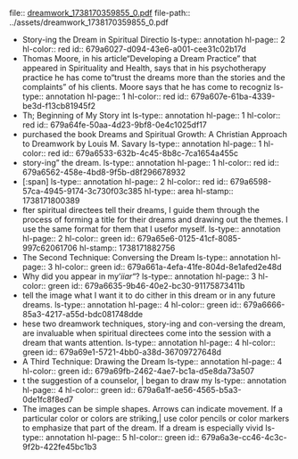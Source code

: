 file:: [dreamwork_1738170359855_0.pdf](../assets/dreamwork_1738170359855_0.pdf)
file-path:: ../assets/dreamwork_1738170359855_0.pdf

- Story-ing the Dream in Spiritual Directio
  ls-type:: annotation
  hl-page:: 2
  hl-color:: red
  id:: 679a6027-d094-43e6-a001-cee31c02b17d
- Thomas Moore, in his article“Developing a Dream Practice” that appeared in Spirituality and Health, says that in his psychotherapy practice he has come to“trust the dreams more than the stories and the complaints” of his clients. Moore says that he has come to recogniz
  ls-type:: annotation
  hl-page:: 1
  hl-color:: red
  id:: 679a607e-61ba-4339-be3d-f13cb81945f2
- Th; Beginning of My Story int
  ls-type:: annotation
  hl-page:: 1
  hl-color:: red
  id:: 679a64fe-50aa-4d23-9bf8-0e4c1025df17
- purchased the book Dreams and Spiritual Growth: A Christian Approach to Dreamwork by Louis M. Savary
  ls-type:: annotation
  hl-page:: 1
  hl-color:: red
  id:: 679a6533-632b-4c45-8b8c-7ca1654a455c
- story-ing” the dream.
  ls-type:: annotation
  hl-page:: 1
  hl-color:: red
  id:: 679a6562-458e-4bd8-9f5b-d8f296678932
- [:span]
  ls-type:: annotation
  hl-page:: 2
  hl-color:: red
  id:: 679a6598-57ca-4945-9174-3c730f03c385
  hl-type:: area
  hl-stamp:: 1738171800389
- fter spiritual directees tell their dreams, I guide them through the process of forming a title for their dreams and drawing out the themes. I use the same format for them that I usefor myself.
  ls-type:: annotation
  hl-page:: 2
  hl-color:: green
  id:: 679a65e6-0125-41cf-8085-997c62061706
  hl-stamp:: 1738171882756
- The Second Technique: Conversing the Dream
  ls-type:: annotation
  hl-page:: 3
  hl-color:: green
  id:: 679a661a-4efa-41fe-804d-8e1afed2e48d
- Why did you appear in my‘_iiar_“?
  ls-type:: annotation
  hl-page:: 3
  hl-color:: green
  id:: 679a6635-9b46-40e2-bc30-91175873411b
- tell the image what I want it to do cither in this dream or in any future dreams.
  ls-type:: annotation
  hl-page:: 4
  hl-color:: green
  id:: 679a6666-85a3-4217-a55d-bdc081748dde
- hese two dreamwork techniques, story-ing and con-versing the dream, are invaluable when spiritual directees come into the session with a dream that wants attention.
  ls-type:: annotation
  hl-page:: 4
  hl-color:: green
  id:: 679a69e1-5721-4bb0-a38d-36709727648d
- A Third Technique: Drawing the Dream
  ls-type:: annotation
  hl-page:: 4
  hl-color:: green
  id:: 679a69fb-2462-4ae7-bc1a-d5e8da73a507
- t the suggestion of a counselor, | began to draw my
  ls-type:: annotation
  hl-page:: 4
  hl-color:: green
  id:: 679a6a1f-ae56-4565-b5a3-0de1fc8f8ed7
- The images can be simple shapes. Arrows can indicate movement. If a particular color or colors are striking,| use color pencils or color markers to emphasize that part of the dream. If a dream is especially vivid
  ls-type:: annotation
  hl-page:: 5
  hl-color:: green
  id:: 679a6a3e-cc46-4c3c-9f2b-422fe45bc1b3